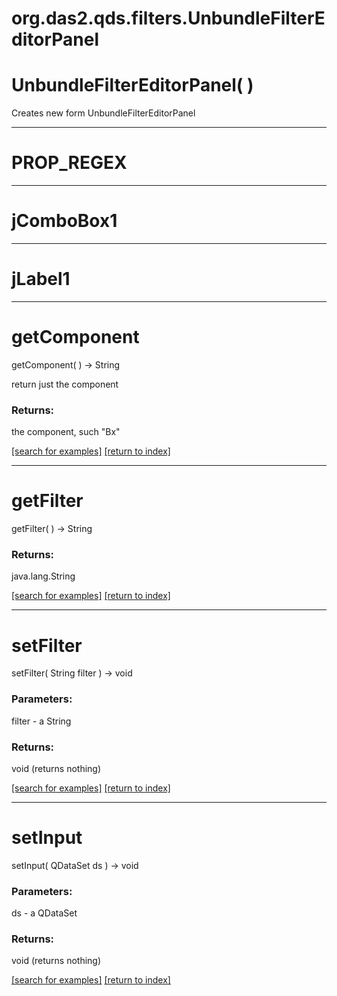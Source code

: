 # org.das2.qds.filters.UnbundleFilterEditorPanel



# UnbundleFilterEditorPanel( )
Creates new form UnbundleFilterEditorPanel

***
<a name="PROP_REGEX"></a>
# PROP_REGEX



***
<a name="jComboBox1"></a>
# jComboBox1



***
<a name="jLabel1"></a>
# jLabel1



***
<a name="getComponent"></a>
# getComponent
getComponent(  ) &rarr; String

return just the component

### Returns:
the component, such "Bx"

<a href="https://github.com/autoplot/dev/search?q=getComponent&unscoped_q=getComponent">[search for examples]</a>
<a href="https://github.com/autoplot/documentation/blob/master/javadoc/index-all.md">[return to index]</a>

***
<a name="getFilter"></a>
# getFilter
getFilter(  ) &rarr; String



### Returns:
java.lang.String


<a href="https://github.com/autoplot/dev/search?q=getFilter&unscoped_q=getFilter">[search for examples]</a>
<a href="https://github.com/autoplot/documentation/blob/master/javadoc/index-all.md">[return to index]</a>

***
<a name="setFilter"></a>
# setFilter
setFilter( String filter ) &rarr; void



### Parameters:
filter - a String

### Returns:
void (returns nothing)


<a href="https://github.com/autoplot/dev/search?q=setFilter&unscoped_q=setFilter">[search for examples]</a>
<a href="https://github.com/autoplot/documentation/blob/master/javadoc/index-all.md">[return to index]</a>

***
<a name="setInput"></a>
# setInput
setInput( QDataSet ds ) &rarr; void



### Parameters:
ds - a QDataSet

### Returns:
void (returns nothing)


<a href="https://github.com/autoplot/dev/search?q=setInput&unscoped_q=setInput">[search for examples]</a>
<a href="https://github.com/autoplot/documentation/blob/master/javadoc/index-all.md">[return to index]</a>

